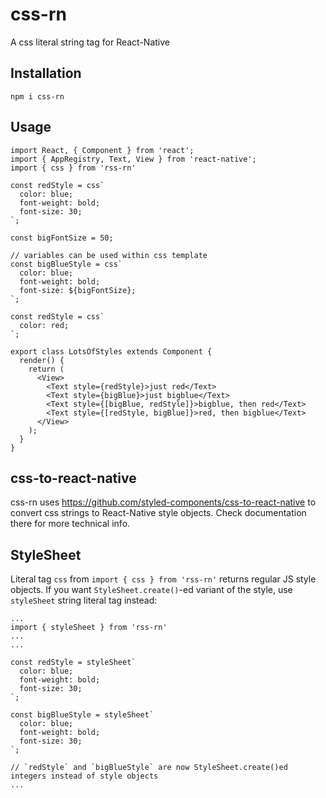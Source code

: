 # css-rn
A css literal string tag for React-Native

## Installation
```
npm i css-rn
```

## Usage
```JSX
import React, { Component } from 'react';
import { AppRegistry, Text, View } from 'react-native';
import { css } from 'rss-rn'

const redStyle = css`
  color: blue;
  font-weight: bold;
  font-size: 30;
`;

const bigFontSize = 50;

// variables can be used within css template
const bigBlueStyle = css`
  color: blue;
  font-weight: bold;
  font-size: ${bigFontSize};
`;

const redStyle = css`
  color: red;
`;

export class LotsOfStyles extends Component {
  render() {
    return (
      <View>
        <Text style={redStyle}>just red</Text>
        <Text style={bigBlue}>just bigblue</Text>
        <Text style={[bigBlue, redStyle]}>bigblue, then red</Text>
        <Text style={[redStyle, bigBlue]}>red, then bigblue</Text>
      </View>
    );
  }
}
```

## css-to-react-native
css-rn uses https://github.com/styled-components/css-to-react-native to convert css strings to React-Native style objects. Check documentation there for more technical info.

## StyleSheet
Literal tag `css` from `import { css } from 'rss-rn'` returns regular JS style objects.
If you want `StyleSheet.create()`-ed variant of the style, use `styleSheet` string literal tag instead:
```JS
...
import { styleSheet } from 'rss-rn'
...
...

const redStyle = styleSheet`
  color: blue;
  font-weight: bold;
  font-size: 30;
`;

const bigBlueStyle = styleSheet`
  color: blue;
  font-weight: bold;
  font-size: 30;
`;

// `redStyle` and `bigBlueStyle` are now StyleSheet.create()ed integers instead of style objects
...
```
